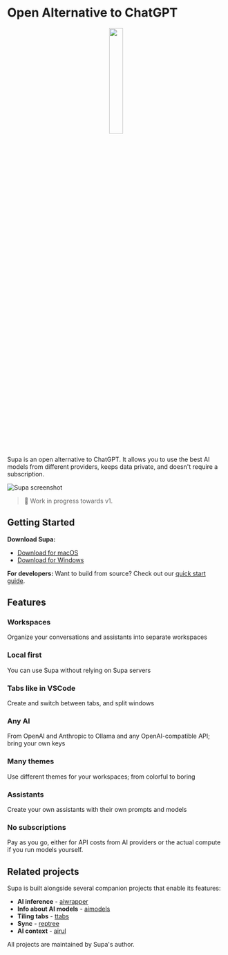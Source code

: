 # Open Alternative to ChatGPT

<p align="center">
  <img src="packages/client/src-tauri/icons/Square310x310Logo.png" style="width: 25%; height: auto;">
</p>

Supa is an open alternative to ChatGPT. It allows you to use the best AI models from different providers, keeps data private, and doesn't require a subscription.

![Supa screenshot](docs/assets/screenshot.png)

> 🚧 Work in progress towards v1.

## Getting Started

**Download Supa:**
- [Download for macOS](#) 
- [Download for Windows](#)

**For developers:** Want to build from source? Check out our [quick start guide](docs/dev/quick-start.md).

## Features

### Workspaces

Organize your conversations and assistants into separate workspaces

### Local first

You can use Supa without relying on Supa servers

### Tabs like in VSCode

Create and switch between tabs, and split windows

### Any AI

From OpenAI and Anthropic to Ollama and any OpenAI-compatible API; bring your own keys

### Many themes

Use different themes for your workspaces; from colorful to boring

### Assistants

Create your own assistants with their own prompts and models

### No subscriptions

Pay as you go, either for API costs from AI providers or the actual compute if you run models yourself.

## Related projects
Supa is built alongside several companion projects that enable its features:

- **AI inference** - [aiwrapper](https://github.com/mitkury/aiwrapper)
- **Info about AI models** - [aimodels](https://github.com/mitkury/aimodels)
- **Tiling tabs** - [ttabs](https://github.com/mitkury/ttabs)
- **Sync** - [reptree](https://github.com/mitkury/reptree)
- **AI context** - [airul](https://github.com/mitkury/airul)

All projects are maintained by Supa's author.
